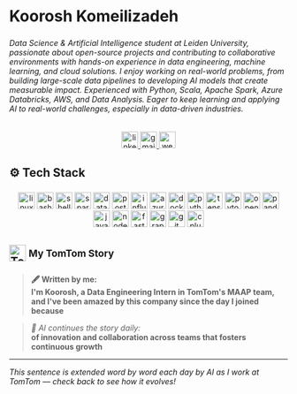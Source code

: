 <h1 align="left">Koorosh Komeilizadeh</h1>

###

<h6 align="left">
  Data Science & Artificial Intelligence student at Leiden University, passionate about open-source projects and contributing to collaborative environments with hands-on experience in data engineering, machine learning, and cloud solutions. I enjoy working on real-world problems, from building large-scale data pipelines to developing AI models that create measurable impact. Experienced with Python, Scala, Apache Spark, Azure Databricks, AWS, and Data Analysis. Eager to keep learning and applying AI to real-world challenges, especially in data-driven industries.</h6>
  
###

<div align="center">
  <a href="https://www.linkedin.com/in/kooroshkz/" target="_blank">
    <img src="https://img.shields.io/static/v1?message=LinkedIn&logo=linkedin&label=&color=0077B5&logoColor=white&labelColor=&style=for-the-badge" height="30" alt="linkedin logo" />
  </a>
  <a href="mailto:kkomeilizadeh@gmail.com" target="_blank">
    <img src="https://img.shields.io/static/v1?message=Gmail&logo=gmail&label=&color=D14836&logoColor=white&labelColor=&style=for-the-badge" height="30" alt="gmail logo" />
  </a>
  <a href="https://kooroshkz.com" target="_blank">
    <img src="https://img.shields.io/static/v1?message=Website&logo=googlechrome&label=&color=c14438&logoColor=white&labelColor=&style=for-the-badge" height="30" alt="website logo" />
  </a>
</div>

###

<h2 align="left">⚙️ Tech Stack</h2>

###

<div align="center">
  <img src="https://img.shields.io/badge/Linux-FCC624?logo=linux&logoColor=black&style=for-the-badge" height="30" alt="linux logo" />
  <img src="https://img.shields.io/badge/Bash-4EAA25?logo=gnu-bash&logoColor=white&style=for-the-badge" height="30" alt="bash logo" />
  <img src="https://img.shields.io/badge/Shell_Script-89E051?logo=gnu-bash&logoColor=white&style=for-the-badge" height="30" alt="shell script logo" />
  <img src="https://img.shields.io/badge/Apache%20Spark-E25A1C?logo=apachespark&logoColor=white&style=for-the-badge" height="30" alt="spark logo" />
  <img src="https://img.shields.io/badge/Databricks-FF3621?logo=databricks&logoColor=white&style=for-the-badge" height="30" alt="databricks logo" />
  <img src="https://img.shields.io/badge/PostgreSQL-4169E1?logo=postgresql&logoColor=white&style=for-the-badge" height="30" alt="postgresql logo" />
  <img src="https://img.shields.io/badge/InfluxDB-22ADF6?style=for-the-badge&logo=InfluxDB&logoColor=white" height="30" alt="influxdb logo" />
  <img src="https://img.shields.io/badge/Azure-0078D4?logo=microsoftazure&logoColor=white&style=for-the-badge" height="30" alt="azure logo" />
  <img src="https://img.shields.io/badge/Docker-2496ED?logo=docker&logoColor=white&style=for-the-badge" height="30" alt="docker logo" />
  <img src="https://img.shields.io/badge/Python-3776AB?logo=python&logoColor=white&style=for-the-badge" height="30" alt="python logo" />
  <img src="https://img.shields.io/badge/TensorFlow-FF6F20?logo=tensorflow&logoColor=white&style=for-the-badge" height="30" alt="tensorflow logo" />
  <img src="https://img.shields.io/badge/PyTorch-EE4C2C?logo=pytorch&logoColor=white&style=for-the-badge" height="30" alt="pytorch logo" />
  <img src="https://img.shields.io/badge/OpenCV-5C3EE8?logo=opencv&logoColor=white&style=for-the-badge" height="30" alt="opencv logo" />
  <img src="https://img.shields.io/badge/Pandas-150458?logo=pandas&logoColor=white&style=for-the-badge" height="30" alt="pandas logo" />
  <img src="https://img.shields.io/badge/JavaScript-F7DF1E?logo=javascript&logoColor=black&style=for-the-badge" height="30" alt="javascript logo" />
  <img src="https://img.shields.io/badge/Node.js-339933?logo=node.js&logoColor=white&style=for-the-badge" height="30" alt="nodejs logo" />
  <img src="https://img.shields.io/badge/FastAPI-009688?logo=fastapi&logoColor=white&style=for-the-badge" height="30" alt="fastapi logo" />
  <img src="https://img.shields.io/badge/-GraphQL-E10098?style=for-the-badge&logo=graphql&logoColor=white" height="30" alt="graphql logo" />
  <img src="https://img.shields.io/badge/Git-F05032?logo=git&logoColor=white&style=for-the-badge" height="30" alt="git logo" />
  <img src="https://img.shields.io/badge/C++-00599C?logo=cplusplus&logoColor=white&style=for-the-badge" height="30" alt="cplusplus logo" />
</div>


###

<h2>
  <img src="https://cdn.brandfetch.io/idSc-elqPq/theme/dark/idcrCa0hO1.svg?c=1bxid64Mup7aczewSAYMX&t=1679026244974" alt="TomTom logo" height="30"> <sup>My TomTom Story</sup>
</h2>

> **🖋️ Written by me:**  
> **I'm Koorosh, a Data Engineering Intern in TomTom's MAAP team, and I've been amazed by this company since the day I joined because**

> *🤖 AI continues the story daily:*  
> **of innovation and collaboration across teams that fosters continuous growth**

---

*This sentence is extended word by word each day by AI as I work at TomTom — check back to see how it evolves!*
